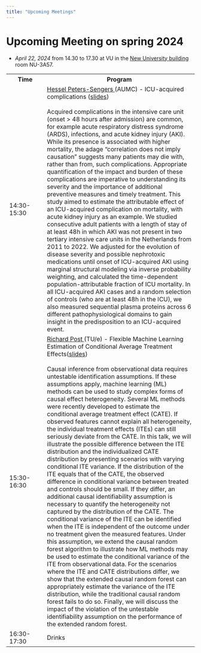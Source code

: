 ```yaml
---
title: "Upcoming Meetings"
---
```


# Upcoming Meeting on spring 2024 

* *April 22, 2024* from 14.30 to 17.30 at VU in the [New University building](https://vu.nl/en/about-vu/more-about/new-university-building) room NU-3A57.

<div style="width: 100%; font-size: smaller; text-align: center; margin-bottom: 8px; margin-top: 8px;">
</div>

<table class="schedule">
    <tr>
        <th style="width:20%">Time</th>
        <th>Program</th>
    </tr>
    <tr class="talk">
        <td>14:30-15:30</td>
        <td> <a href="https://www.amsterdamumc.org/en/research/researchers/hessel-peters-sengers.htm"> Hessel Peters-Sengers </a> (AUMC) - ICU-acquired complications (<a href="/apr22-2024-peters-sengers-icu.pdf">slides</a>)
        <br>
        <br>
        Acquired complications in the intensive care unit (onset > 48 hours after admission) are common, for example acute respiratory distress syndrome (ARDS), infections, and acute kidney injury (AKI). While its presence is associated with higher mortality, the adage “correlation does not imply causation” suggests many patients may die with, rather than from, such complications. Appropriate quantification of the impact and burden of these complications are imperative to understanding its severity and the importance of additional preventive measures and timely treatment. This study aimed to estimate the attributable effect of an ICU-acquired complication on mortality, with acute kidney injury as an example. We studied consecutive adult patients with a length of stay of at least 48h in which AKI was not present in two tertiary intensive care units in the Netherlands from 2011 to 2022. We adjusted for the evolution of disease severity and possible nephrotoxic medications until onset of ICU-acquired AKI using marginal structural modeling via inverse probability weighting, and calculated the time-dependent population-attributable fraction of ICU mortality. In all ICU-acquired AKI cases and a random selection of controls (who are at least 48h in the ICU), we also measured sequential plasma proteins across 6 different pathophysiological domains to gain insight in the predisposition to an ICU-acquired event.
        </td>
    </tr>
      <tr class="talk">
        <td>15:30-16:30</td>
        <td> <a href="https://research.tue.nl/nl/persons/richard-aj-post"> Richard Post </a> (TU/e) - Flexible Machine Learning Estimation of Conditional Average Treatment Effects(<a href="/apr22-2024-post-flexible.pdf">slides</a>)
        <br>
        <br>
        Causal inference from observational data requires untestable identification assumptions. If these assumptions apply, machine learning (ML) methods can be used to study complex forms of causal effect heterogeneity. Several ML methods were recently developed to estimate the conditional average treatment effect (CATE). If observed features cannot explain all heterogeneity, the individual treatment effects (ITEs) can still seriously deviate from the CATE. In this talk, we will illustrate the possible difference between the ITE distribution and the individualized CATE distribution by presenting scenarios with varying conditional ITE variance. If the distribution of the ITE equals that of the CATE, the observed difference in conditional variance between treated and controls should be small. If they differ, an additional causal identifiability assumption is necessary to quantify the heterogeneity not captured by the distribution of the CATE. The conditional variance of the ITE can be identified when the ITE is independent of the outcome under no treatment given the measured features. Under this assumption, we extend the causal random forest algorithm to illustrate how ML methods may be used to estimate the conditional variance of the ITE from observational data. For the scenarios where the ITE and CATE distributions differ, we show that the extended causal random forest can appropriately estimate the variance of the ITE distribution, while the traditional causal random forest fails to do so.  Finally, we will discuss the impact of the violation of the untestable identifiability assumption on the performance of the extended random forest.
        </td>
</td>
    </tr>
    <tr class="drinks">
        <td>16:30-17:30</td>
        <td>Drinks</td>
    </tr>
</table>

